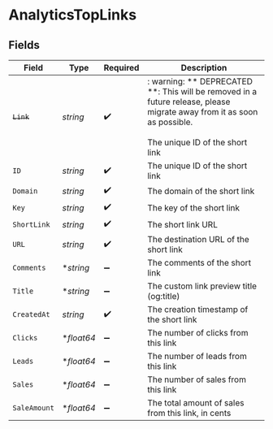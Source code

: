 # AnalyticsTopLinks


## Fields

| Field                                                                                                                                                    | Type                                                                                                                                                     | Required                                                                                                                                                 | Description                                                                                                                                              |
| -------------------------------------------------------------------------------------------------------------------------------------------------------- | -------------------------------------------------------------------------------------------------------------------------------------------------------- | -------------------------------------------------------------------------------------------------------------------------------------------------------- | -------------------------------------------------------------------------------------------------------------------------------------------------------- |
| ~~`Link`~~                                                                                                                                               | *string*                                                                                                                                                 | :heavy_check_mark:                                                                                                                                       | : warning: ** DEPRECATED **: This will be removed in a future release, please migrate away from it as soon as possible.<br/><br/>The unique ID of the short link |
| `ID`                                                                                                                                                     | *string*                                                                                                                                                 | :heavy_check_mark:                                                                                                                                       | The unique ID of the short link                                                                                                                          |
| `Domain`                                                                                                                                                 | *string*                                                                                                                                                 | :heavy_check_mark:                                                                                                                                       | The domain of the short link                                                                                                                             |
| `Key`                                                                                                                                                    | *string*                                                                                                                                                 | :heavy_check_mark:                                                                                                                                       | The key of the short link                                                                                                                                |
| `ShortLink`                                                                                                                                              | *string*                                                                                                                                                 | :heavy_check_mark:                                                                                                                                       | The short link URL                                                                                                                                       |
| `URL`                                                                                                                                                    | *string*                                                                                                                                                 | :heavy_check_mark:                                                                                                                                       | The destination URL of the short link                                                                                                                    |
| `Comments`                                                                                                                                               | **string*                                                                                                                                                | :heavy_minus_sign:                                                                                                                                       | The comments of the short link                                                                                                                           |
| `Title`                                                                                                                                                  | **string*                                                                                                                                                | :heavy_minus_sign:                                                                                                                                       | The custom link preview title (og:title)                                                                                                                 |
| `CreatedAt`                                                                                                                                              | *string*                                                                                                                                                 | :heavy_check_mark:                                                                                                                                       | The creation timestamp of the short link                                                                                                                 |
| `Clicks`                                                                                                                                                 | **float64*                                                                                                                                               | :heavy_minus_sign:                                                                                                                                       | The number of clicks from this link                                                                                                                      |
| `Leads`                                                                                                                                                  | **float64*                                                                                                                                               | :heavy_minus_sign:                                                                                                                                       | The number of leads from this link                                                                                                                       |
| `Sales`                                                                                                                                                  | **float64*                                                                                                                                               | :heavy_minus_sign:                                                                                                                                       | The number of sales from this link                                                                                                                       |
| `SaleAmount`                                                                                                                                             | **float64*                                                                                                                                               | :heavy_minus_sign:                                                                                                                                       | The total amount of sales from this link, in cents                                                                                                       |